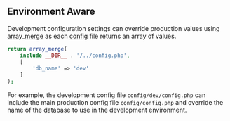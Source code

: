## Environment Aware
Development configuration settings can override production values using [array_merge](http://php.net/manual/en/function.array-merge.php) as each [config](https://github.com/mvc5/mvc5-application/blob/master/config/config.php) file returns an array of values.

```php
return array_merge(
    include __DIR__ . '/../config.php',
    [
        'db_name' => 'dev'
    ]
);
```

For example, the development config file <code>config/dev/config.php</code> can include the main production config file <code>config/config.php</code> and override the name of the database to use in the development environment.
